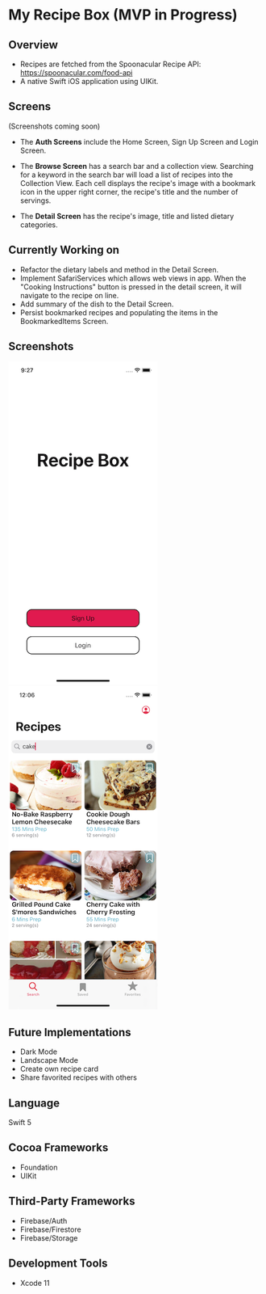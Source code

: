 # My Recipe Box (MVP in Progress)

## Overview
- Recipes are fetched from the Spoonacular Recipe API: https://spoonacular.com/food-api
- A native Swift iOS application using UIKit.

## Screens
(Screenshots coming soon)

- The **Auth Screens** include the Home Screen, Sign Up Screen and Login Screen. 

- The **Browse Screen** has a search bar and a collection view. Searching for a keyword in the search bar will load a list of recipes into the Collection View. Each cell displays the recipe's image with a bookmark icon in the upper right corner, the recipe's title and the number of servings.

- The **Detail Screen** has the recipe's image, title and listed dietary categories. 

## Currently Working on
- Refactor the dietary labels and method in the Detail Screen.
- Implement SafariServices which allows web views in app. When the "Cooking Instructions" button is pressed in the detail screen, it will navigate to the recipe on line. 
- Add summary of the dish to the Detail Screen. 
- Persist bookmarked recipes and populating the items in the BookmarkedItems Screen. 

## Screenshots
![image](images/HomeScreen.png) ![image](images/SearchScreen.png)

## Future Implementations
- Dark Mode
- Landscape Mode
- Create own recipe card
- Share favorited recipes with others

## Language
Swift 5

## Cocoa Frameworks
- Foundation
- UIKit

## Third-Party Frameworks
- Firebase/Auth
- Firebase/Firestore
- Firebase/Storage

## Development Tools
- Xcode 11

